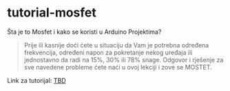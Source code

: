 # tutorial-mosfet
Šta je to Mosfet i kako se koristi u Arduino Projektima?

> Prije ili kasnije doći ćete u situaciju da Vam je potrebna određena frekvencija, određeni napon za pokretanje nekog uređaja ili jednostavno da radi na 15%, 30% ili 78% snage. Odgovor i rješenje za sve navedene probleme ćete naći u ovoj lekciji i zove se MOSTET.

Link za tutorijal: [TBD](https://starmotech.com)
